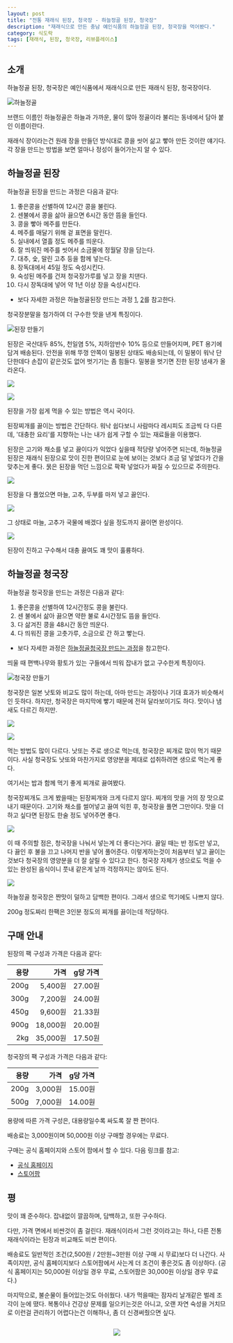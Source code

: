 ```yaml
---
layout: post
title: "전통 재래식 된장, 청국장 - 하늘정골 된장, 청국장"
description: "재래식으로 만든 충남 예인식품의 하늘정골 된장, 청국장을 먹어봤다."
category: 식도락
tags: [재래식, 된장, 청국장, 리뷰플레이스]
---
```


## 소개

하늘정골 된장, 청국장은
예인식품에서 재래식으로 만든 재래식 된장, 청국장이다.

![하늘정골](http://yia0124.cafe24.com/img/img_mainimg.jpg)

브랜드 이름인 하늘정골은
하늘과 가까운, 물이 많아 정골이라 불리는 동네에서 담아 붙인 이름이란다.

재래식 장이라는건 원래 장을 만들던 방식대로
콩을 씻어 삶고 빻아 만든 것이란 얘기다.
각 장을 만드는 방법을 보면 얼마나 정성이 들어가는지 알 수 있다.



## 하늘정골 된장

하늘정골 된장을 만드는 과정은 다음과 같다:

1. 좋은콩을 선별하여 12시간 콩을 불린다.
2. 센불에서 콩을 삶아 끓으면 6시간 동안 뜸을 들인다.
3. 콩을 빻아 메주를 만든다.
4. 메주를 매달기 위해 겉 표면을 말린다.
5. 실내에서 열흘 정도 메주를 띄운다.
6. 잘 띄워진 메주를 씻어서 소금물에 정월달 장을 담는다.
7. 대추, 숯, 말린 고추 등을 함께 넣는다.
8. 장독대에서 45일 정도 숙성시킨다.
9. 숙성된 메주를 건져 청국장가루를 넣고 장을 치댄다.
10. 다시 장독대에 넣어 약 1년 이상 장을 숙성시킨다.

* 보다 자세한 과정은 하늘정골된장 만드는 과정 [1](http://blog.naver.com/yia0124/220665277555), [2](http://blog.naver.com/yia0124/220681458682)를 참고한다.

청국장분말을 첨가하여 더 구수한 맛을 낸게 특징이다.

![된장 만들기](https://lh3.googleusercontent.com/-24VOMoAJj4Y/WaQ0VWSHiKI/AAAAAAAAWlk/CjSR40YlBPIiDccFkStpleDga4LLvHnPgCE0YBhgL/w640/skysoybean-1.jpg)

된장은 국산대두 85%, 천일염 5%, 지하암반수 10% 등으로 만들어지며,
PET 용기에 담겨 배송된다.
안전을 위해 뚜껑 안쪽이 밀봉된 상태도 배송되는데,
이 밀봉이 워낙 단단한데다 손잡이 같은것도 없어 벗기기는 좀 힘들다.
밀봉을 벗기면 진한 된장 냄새가 올라온다.

![](https://lh3.googleusercontent.com/w4v6eoqrSIud_mO_g5evTJxY-F9CEDyTz1zFzaxi5CXjyWIg_lhG8pUgtVDK8sfLyAheLYXpcW2zsg=s640)

![](https://lh3.googleusercontent.com/utq_OTbpHu-zzlWex29cJSTRWxYBjnKSvSwNPM6UMWORWrW1Ac7nBCZNsF3hfpu0uv6qKMDB2T9vfw=s640)

된장을 가장 쉽게 먹을 수 있는 방법은 역시 국이다.

된장찌개를 끓이는 방법은 간단하다.
워낙 쉽다보니 사람마다 레시피도 조금씩 다 다른데,
'대충한 요리'를 지향하는 나는 내가 쉽게 구할 수 있는 재료들을 이용했다.

된장은 고기와 채소를 넣고 끓이다가 익었다 싶을때 적당량 넣어주면 되는데,
하늘정골 된장은 재래식 된장으로 맛이 진한 편이므로
눈에 보이는 것보다 조금 덜 넣었다가 간을 맞추는게 좋다.
묽은 된장을 먹던 느낌으로 팍팍 넣었다가 짜질 수 있으므로 주의한다.

![](https://lh3.googleusercontent.com/ARc0-nu9JWScn5_ryarj98udji6IrLJSFoltHyl6-w0llyJ0AJ73ZkpXCCudjXm7G59suqmBION4ug=s640)

된장을 다 풀었으면
마늘, 고추, 두부를 마저 넣고 끓인다.

![](https://lh3.googleusercontent.com/7cInOzQnZ5Lyng6r17U7WndkD7n-k3BQ18UC9TluhkAGozh-8pAwDGHpRx4U3E8t1oDOw6Jsgt5q7w=s640)

그 상태로 마늘, 고추가 국물에 배겠다 싶을 정도까지 끓이면 완성이다.

![](https://lh3.googleusercontent.com/z46tq0a3Tp3-UpxrvSJ4_9Q4C_Z8VMrh7Jpe3HJKc-Shx52NTGtnJ00SdRjcKzsPC_v5-mXGKcZpDw=s640)

된장이 진하고 구수해서
대충 끓여도 꽤 맛이 훌륭하다.



## 하늘정골 청국장

하늘정골 청국장을 만드는 과정은 다음과 같다:

1. 좋은콩을 선별하여 12시간정도 콩을 불린다.
2. 센 불에서 삶아 끓으면 약한 불로 4시간정도 뜸을 들인다.
3. 다 삶겨진 콩을 48시간 동안 띄운다.
4. 다 띄워진 콩을 고춧가루, 소금으로 간 하고 빻는다.

* 보다 자세한 과정은 [하늘정골청국장 만드는 과정](http://blog.naver.com/yia0124/220699331219)을 참고한다.

띄울 때 편백나무와 황토가 있는 구들에서 띄워 잡내가 없고 구수한게 특징이다.

![청국장 만들기](https://lh3.googleusercontent.com/-UCyA4UfOXRg/WaQwUwPiEDI/AAAAAAAAWlM/R2CmTHj3mx4ZLZvwOxq70QuFKfMw4Qc4gCE0YBhgL/w640/skysoybean-2.jpg)

청국장은 일본 낫토와 비교도 많이 하는데,
아마 만드는 과정이나 기대 효과가 비슷해서인 듯하다.
하지만, 청국장은 마지막에 빻기 때문에 전혀 달라보이기도 하다.
맛이나 냄새도 다르긴 하지만.

![](https://lh3.googleusercontent.com/3TG0DEVn5eI7OmtCvDwaU7tdQNNsRm9TBeI7He99P9OlL532R4kb1xM8X5Wv0X0VUHpdKut7BcLzbQ=s640)

![](https://lh3.googleusercontent.com/D4UWC94TDLbZTl7ZxFBD7gl0tJFHR_Ih3dl0MondMnkSOOzmviB6fsRsxvq3V592J5llJJzBXbfbcQ=s640)

먹는 방법도 많이 다르다.
낫또는 주로 생으로 먹는데, 청국장은 찌개로 많이 먹기 때문이다.
사실 청국장도 낫또와 마찬가지로 영양분을 제대로 섭취하려면 생으로 먹는게 좋다.

여기서는 밥과 함께 먹기 좋게 찌개로 끓여봤다.

청국장찌개도 크게 봤을때는 된장찌개와 크게 다르지 않다.
찌개의 맛을 거의 장 맛으로 내기 때문이다.
고기와 채소를 썰어넣고 끓여 익힌 후, 청국장을 풀면 그만이다.
맛을 더하고 싶다면 된장도 한술 정도 넣어주면 좋다.

![](https://lh3.googleusercontent.com/Lo6408ntAbRIs0n_hn6C0rn-ydNrfWlIhLgAaRUt2gdWFXLSjc8r0TeTGRd_zApYGp6eWN1SF_I61Q=s640)

이 때 주의할 점은,
청국장을 나눠서 넣는게 더 좋다는거다.
끓일 때는 반 정도만 넣고,
다 끓인 후 불을 끄고 나머지 반을 넣어 풀어준다.
이렇게하는것이 처음부터 넣고 끓이는 것보다 청국장의 영양분을 더 잘 살릴 수 있다고 한다.
청국장 자체가 생으로도 먹을 수 있는 완성된 음식이니 풋내 같은게 날까 걱정하지는 않아도 된다.

![](https://lh3.googleusercontent.com/s0gdVo_Hj7-V5WPe_F-oTZBsTJJLOnllPqPaUpPrTmQQa8wmaZDhbZtMmAMMLNjY3FUTMyEsrzU5zg=s640)

하늘정골 청국장은 짠맛이 덜하고 담백한 편이다.
그래서 생으로 먹기에도 나쁘지 않다.

200g 정도짜리 한팩은 3인분 정도의 찌개를 끓이는데 적당하다.



## 구매 안내

된장의 팩 구성과 가격은 다음과 같다:

용량 | 가격     | g당 가격
----:|---------:|:-------:
200g |  5,400원 | 27.00원
300g |  7,200원 | 24.00원
450g |  9,600원 | 21.33원
900g | 18,000원 | 20.00원
 2kg | 35,000원 | 17.50원

청국장의 팩 구성과 가격은 다음과 같다:

용량 | 가격    | g당 가격
----:|--------:|:-------:
200g | 3,000원 | 15.00원
500g | 7,000원 | 14.00원

용량에 따른 가격 구성은, 대용량일수록 싸도록 잘 짠 편이다.

배송료는 3,000원이며 50,000원 이상 구매할 경우에는 무료다.

구매는 공식 홈페이지와 스토어 팜에서 할 수 있다.
다음 링크를 참고:

- [공식 홈페이지](http://www.하늘정골된장.com/)
- [스토어팜](http://storefarm.naver.com/skysoybean)



## 평

맛이 꽤 준수하다.
잡내없이 깔끔하며, 담백하고, 또한 구수하다.

다만, 가격 면에서 비싼것이 좀 걸린다.
재래식이라서 그런 것이라고는 하나,
다른 전통 재래식이라는 된장과 비교해도 비싼 편이다.

배송료도 일반적인 조건(2,500원 / 2만원~3만원 이상 구매 시 무료)보다 더 나간다.
사족이지만, 공식 홈페이지보다 스토어팜에서 사는게 더 조건이 좋은것도 좀 이상하다.
(공식 홈페이지는 50,000원 이상일 경우 무료, 스토어팜은 30,000원 이상일 경우 무료다.)

마지막으로, 불순물이 들어있는것도 아쉬웠다.
내가 먹을때는 잠자리 날개같은 벌레 조각이 눈에 뗬다.
복통이나 건강상 문제를 일으키는것은 아니고,
오랜 자연 숙성을 거치므로 이런걸 관리하기 어렵다는건 이해하나,
좀 더 신경써줬으면 싶다.



<div style="text-align: center; padding: 1em;"><a href="http://reviewplace.co.kr/detail.php?number=9456" target="_blank"><img src="http://reviewplace.co.kr/blog_traffic.php?key=OTQ1NnxyZXpub2E%3D" border="0"></a></div>
